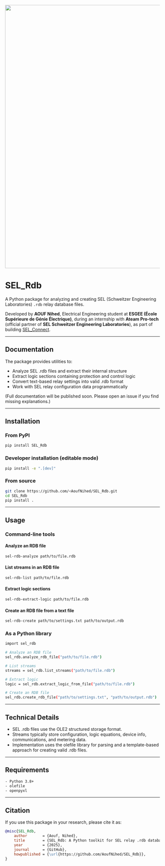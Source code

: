 <p align="center">
  <img width="2500" height="857" alt="SEL Schweitzer Engineering Laboratories" src="https://github.com/user-attachments/assets/94070905-4cbe-4ed5-8e6e-878911bbd5e2" />
</p>

# SEL_Rdb

A Python package for analyzing and creating SEL (Schweitzer Engineering Laboratories) `.rdb` relay database files.

Developed by **AOUF Nihed**, Electrical Engineering student at **ESGEE (École Supérieure de Génie Électrique)**, during an internship with **Ateam Pro-tech** (official partner of **SEL Schweitzer Engineering Laboratories**), as part of building [SEL_Connect](https://github.com/AoufNihed/SELConnect.git).



---

## Documentation

The package provides utilities to:

- Analyze SEL .rdb files and extract their internal structure
- Extract logic sections containing protection and control logic
- Convert text-based relay settings into valid .rdb format
- Work with SEL relay configuration data programmatically

(Full documentation will be published soon. Please open an issue if you find missing explanations.)

---

## Installation

### From PyPI
```bash
pip install SEL_Rdb
```
### Developer installation (editable mode)
```bash
pip install -e ".[dev]"
```
### From source
```bash
git clone https://github.com/<AoufNihed/SEL_Rdb.git
cd SEL_Rdb
pip install .
```
---

## Usage

### Command-line tools

#### Analyze an RDB file
```bash
sel-rdb-analyze path/to/file.rdb
```
#### List streams in an RDB file
```bash
sel-rdb-list path/to/file.rdb
```
#### Extract logic sections
```bash
sel-rdb-extract-logic path/to/file.rdb
```
#### Create an RDB file from a text file
```bash
sel-rdb-create path/to/settings.txt path/to/output.rdb
```
### As a Python library
```bash
import sel_rdb

# Analyze an RDB file
sel_rdb.analyze_rdb_file("path/to/file.rdb")

# List streams
streams = sel_rdb.list_streams("path/to/file.rdb")

# Extract logic
logic = sel_rdb.extract_logic_from_file("path/to/file.rdb")

# Create an RDB file
sel_rdb.create_rdb_file("path/to/settings.txt", "path/to/output.rdb")
```
---

## Technical Details

- SEL .rdb files use the OLE2 structured storage format.
- Streams typically store configuration, logic equations, device info, communications, and metering data.
- Implementation uses the olefile library for parsing and a template-based approach for creating valid .rdb files.

---

## Requirements
```bash
- Python 3.8+
- olefile
- openpyxl
```
---
## Citation

If you use this package in your research, please cite it as:

```bibtex
@misc{SEL_Rdb,
    author       = {Aouf, Nihed},
    title        = {SEL_Rdb: A Python toolkit for SEL relay .rdb database files},
    year         = {2025},
    journal      = {GitHub},
    howpublished = {\url{https://github.com/AoufNihed/SEL_Rdb}},
}

